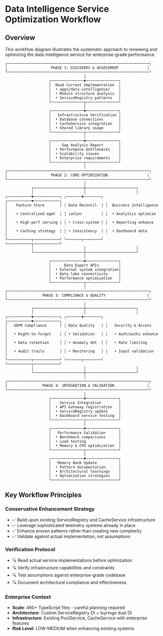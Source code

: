 # Data Intelligence Service Optimization Workflow

## Overview

This workflow diagram illustrates the systematic approach to reviewing and optimizing the data-intelligence service for enterprise-grade performance.

```
┌─────────────────────────────────────────────────────────────────┐
│                    PHASE 1: DISCOVERY & ASSESSMENT             │
└─────────────────────────────────────────────────────────────────┘
                                    │
                    ┌───────────────▼───────────────┐
                    │  Read Current Implementation  │
                    │  • apps/data-intelligence/    │
                    │  • Module structure analysis  │
                    │  • ServiceRegistry patterns   │
                    └───────────────┬───────────────┘
                                    │
                    ┌───────────────▼───────────────┐
                    │   Infrastructure Verification │
                    │  • Database connections       │
                    │  • CacheService integration   │
                    │  • Shared library usage       │
                    └───────────────┬───────────────┘
                                    │
                    ┌───────────────▼───────────────┐
                    │     Gap Analysis Report       │
                    │  • Performance bottlenecks    │
                    │  • Scalability issues         │
                    │  • Enterprise requirements    │
                    └───────────────┬───────────────┘
                                    │
┌─────────────────────────────────────────────────────────────────┐
│                    PHASE 2: CORE OPTIMIZATION                  │
└─────────────────────────────────────────────────────────────────┘
                                    │
            ┌───────────────────────┼───────────────────────┐
            │                       │                       │
┌───────────▼────────────┐ ┌───────▼────────┐ ┌───────────▼────────────┐
│    Feature Store       │ │ Data Reconcil- │ │  Business Intelligence │
│    • Centralized mgmt  │ │ iation         │ │  • Analytics optimize  │
│    • High-perf serving │ │ • Cross-system │ │  • Reporting enhance   │
│    • Caching strategy  │ │ • Consistency  │ │  • Dashboard data      │
└───────────┬────────────┘ └───────┬────────┘ └───────────┬────────────┘
            │                       │                       │
            └───────────────────────┼───────────────────────┘
                                    │
                    ┌───────────────▼───────────────┐
                    │      Data Export APIs         │
                    │  • External system integration│
                    │  • Data lake connectivity     │
                    │  • Performance optimization   │
                    └───────────────┬───────────────┘
                                    │
┌─────────────────────────────────────────────────────────────────┐
│                PHASE 3: COMPLIANCE & QUALITY                   │
└─────────────────────────────────────────────────────────────────┘
                                    │
            ┌───────────────────────┼───────────────────────┐
            │                       │                       │
┌───────────▼────────────┐ ┌───────▼────────┐ ┌───────────▼────────────┐
│   GDPR Compliance      │ │ Data Quality   │ │   Security & Access    │
│   • Right-to-forget    │ │ • Validation   │ │   • Auth/authz enhance │
│   • Data retention     │ │ • Anomaly det  │ │   • Rate limiting      │
│   • Audit trails       │ │ • Monitoring   │ │   • Input validation   │
└───────────┬────────────┘ └───────┬────────┘ └───────────┬────────────┘
            │                       │                       │
            └───────────────────────┼───────────────────────┘
                                    │
┌─────────────────────────────────────────────────────────────────┐
│                PHASE 4: INTEGRATION & VALIDATION               │
└─────────────────────────────────────────────────────────────────┘
                                    │
                    ┌───────────────▼───────────────┐
                    │    Service Integration        │
                    │  • API Gateway registration   │
                    │  • ServiceRegistry update     │
                    │  • Dashboard service testing  │
                    └───────────────┬───────────────┘
                                    │
                    ┌───────────────▼───────────────┐
                    │   Performance Validation      │
                    │  • Benchmark comparisons      │
                    │  • Load testing               │
                    │  • Memory & CPU optimization  │
                    └───────────────┬───────────────┘
                                    │
                    ┌───────────────▼───────────────┐
                    │   Memory Bank Update          │
                    │  • Pattern documentation      │
                    │  • Architectural learnings    │
                    │  • Optimization strategies    │
                    └───────────────────────────────┘
```

## Key Workflow Principles

### Conservative Enhancement Strategy

- ✅ Build upon existing ServiceRegistry and CacheService infrastructure
- ✅ Leverage sophisticated telemetry systems already in place
- ✅ Enhance proven patterns rather than creating new complexity
- ✅ Validate against actual implementation, not assumptions

### Verification Protocol

- 🔍 Read actual service implementations before optimization
- 🔍 Verify infrastructure capabilities and constraints
- 🔍 Test assumptions against enterprise-grade codebase
- 🔍 Document architectural compliance and effectiveness

### Enterprise Context

- **Scale**: 460+ TypeScript files - careful planning required
- **Architecture**: Custom ServiceRegistry DI + tsyringe dual DI
- **Infrastructure**: Existing PoolService, CacheService with enterprise features
- **Risk Level**: LOW-MEDIUM when enhancing existing systems
